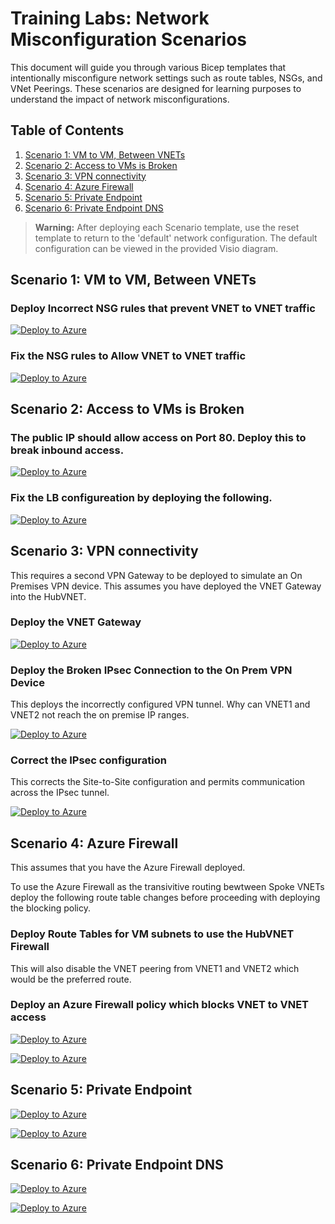 # Training Labs: Network Misconfiguration Scenarios

This document will guide you through various Bicep templates that intentionally misconfigure network settings such as route tables, NSGs, and VNet Peerings. These scenarios are designed for learning purposes to understand the impact of network misconfigurations.

## Table of Contents

1. [Scenario 1: VM to VM, Between VNETs](#scenario-1-vm-to-vm-between-vnets)
2. [Scenario 2: Access to VMs is Broken](#scenario-2-access-to-vms-is-broken)
3. [Scenario 3: VPN connectivity](#scenario-3-vpn-connectivity)
4. [Scenario 4: Azure Firewall](#scenario-4-azure-firewall)
5. [Scenario 5: Private Endpoint](#scenario-5-private-endpoint)
6. [Scenario 6: Private Endpoint DNS](#scenario-6-private-endpoint-dns)

> **Warning:** After deploying each Scenario template, use the reset template to return to the 'default' network configuration. The default configuration can be viewed in the provided Visio diagram.

## Scenario 1: VM to VM, Between VNETs

### Deploy Incorrect NSG rules that prevent VNET to VNET traffic

[![Deploy to Azure](https://aka.ms/deploytoazurebutton)](https://portal.azure.com/#create/Microsoft.Template/uri/https%3A%2F%2Fraw.githubusercontent.com%2FMicrosoftAzureAaron%2FNET_TrainingLabs%2Fmain%2FProblems%2FNSGBlockingvnet1VM2toVNET2.json)

### Fix the NSG rules to Allow VNET to VNET traffic

[![Deploy to Azure](https://aka.ms/deploytoazurebutton)](https://portal.azure.com/#create/Microsoft.Template/uri/https%3A%2F%2Fraw.githubusercontent.com%2FMicrosoftAzureAaron%2FNET_TrainingLabs%2Fmain%2FFixes%2FResetNSGs.json)


## Scenario 2: Access to VMs is Broken

### The public IP should allow access on Port 80. Deploy this to break inbound access.

[![Deploy to Azure](https://aka.ms/deploytoazurebutton)](https://portal.azure.com/#create/Microsoft.Template/uri/https%3A%2F%2Fraw.githubusercontent.com%2FMicrosoftAzureAaron%2FNET_TrainingLabs%2Fmain%2FVNET1%2FVNET1-ExternalStandardLB80Probe.json)

### Fix the LB configureation by deploying the following.

[![Deploy to Azure](https://aka.ms/deploytoazurebutton)](https://portal.azure.com/#create/Microsoft.Template/uri/https%3A%2F%2Fraw.githubusercontent.com%2FMicrosoftAzureAaron%2FNET_TrainingLabs%2Fmain%2FVNET1%2FVNET1-ExternalStandardLB.json)


## Scenario 3: VPN connectivity

This requires a second VPN Gateway to be deployed to simulate an On Premises VPN device. This assumes you have deployed the VNET Gateway into the HubVNET. 

### Deploy the VNET Gateway

[![Deploy to Azure](https://aka.ms/deploytoazurebutton)](https://portal.azure.com/#create/Microsoft.Template/uri/https%3A%2F%2Fraw.githubusercontent.com%2FMicrosoftAzureAaron%2FNET_TrainingLabs%2Fmain%2FHubVNETGateway%2FVNETGateway.json)

### Deploy the Broken IPsec Connection to the On Prem VPN Device
This deploys the incorrectly configured VPN tunnel. Why can VNET1 and VNET2 not reach the on premise IP ranges. 

[![Deploy to Azure](https://aka.ms/deploytoazurebutton)](https://portal.azure.com/#create/Microsoft.Template/uri/https%3A%2F%2Fraw.githubusercontent.com%2FMicrosoftAzureAaron%2FNET_TrainingLabs%2Fmain%2FVNET1%2F.json)

### Correct the IPsec configuration

This corrects the Site-to-Site configuration and permits communication across the IPsec tunnel.

[![Deploy to Azure](https://aka.ms/deploytoazurebutton)](https://portal.azure.com/#create/Microsoft.Template/uri/https%3A%2F%2Fraw.githubusercontent.com%2FMicrosoftAzureAaron%2FNET_TrainingLabs%2Fmain%2FAnswer%2FNSGBlockingPE.json)


## Scenario 4: Azure Firewall

This assumes that you have the Azure Firewall deployed. 

To use the Azure Firewall as the transivitive routing bewtween Spoke VNETs deploy the following route table changes before proceeding with deploying the blocking policy. 

### Deploy Route Tables for VM subnets to use the HubVNET Firewall
This will also disable the VNET peering from VNET1 and VNET2 which would be the preferred route. 


### Deploy an Azure Firewall policy which blocks VNET to VNET access
[![Deploy to Azure](https://aka.ms/deploytoazurebutton)](https://portal.azure.com/#create/Microsoft.Template/uri/https%3A%2F%2Fraw.githubusercontent.com%2FMicrosoftAzureAaron%2FNET_TrainingLabs%2Fmain%2FProblems%2FAzureFirewallBlocking.json)

[![Deploy to Azure](https://aka.ms/deploytoazurebutton)](https://portal.azure.com/#create/Microsoft.Template/uri/https%3A%2F%2Fraw.githubusercontent.com%2FMicrosoftAzureAaron%2FNET_TrainingLabs%2Fmain%2FFixes%2FAzureFirewallAllowPolicy.json)


## Scenario 5: Private Endpoint

[![Deploy to Azure](https://aka.ms/deploytoazurebutton)](https://portal.azure.com/#create/Microsoft.Template/uri/https%3A%2F%2Fraw.githubusercontent.com%2FMicrosoftAzureAaron%2FNET_TrainingLabs%2Fmain%2FVNET1%2FVNET1-ExternalStandardLB.json)

[![Deploy to Azure](https://aka.ms/deploytoazurebutton)](https://portal.azure.com/#create/Microsoft.Template/uri/https%3A%2F%2Fraw.githubusercontent.com%2FMicrosoftAzureAaron%2FNET_TrainingLabs%2Fmain%2FAnswer%2FNSGBlockingPE.json)

## Scenario 6: Private Endpoint DNS

[![Deploy to Azure](https://aka.ms/deploytoazurebutton)](https://portal.azure.com/#create/Microsoft.Template/uri/https%3A%2F%2Fraw.githubusercontent.com%2FMicrosoftAzureAaron%2FNET_TrainingLabs%2Fmain%2FVNET1%2FVNET1-ExternalStandardLB.json)

[![Deploy to Azure](https://aka.ms/deploytoazurebutton)](https://portal.azure.com/#create/Microsoft.Template/uri/https%3A%2F%2Fraw.githubusercontent.com%2FMicrosoftAzureAaron%2FNET_TrainingLabs%2Fmain%2FAnswer%2FNSGBlockingPE.json)
